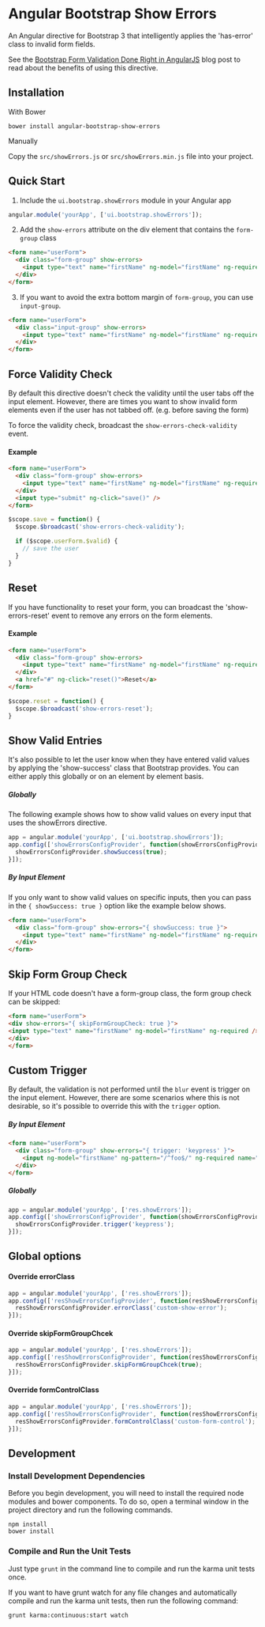 Angular Bootstrap Show Errors
=============================

An Angular directive for Bootstrap 3 that intelligently applies the 'has-error' class to invalid form fields.

See the [Bootstrap Form Validation Done Right in AngularJS](http://blog.yodersolutions.com/bootstrap-form-validation-done-right-in-angularjs?utm_source=github&utm_medium=readme&utm_campaign=code) blog post to read about the benefits of using this directive.

Installation
---
With Bower

    bower install angular-bootstrap-show-errors

Manually

Copy the `src/showErrors.js` or `src/showErrors.min.js` file into your project.

Quick Start
---
1. Include the `ui.bootstrap.showErrors` module in your Angular app
```javascript
angular.module('yourApp', ['ui.bootstrap.showErrors']);
```

2. Add the `show-errors` attribute on the div element that contains the `form-group` class
```html
<form name="userForm">
  <div class="form-group" show-errors>
    <input type="text" name="firstName" ng-model="firstName" ng-required />
  </div>
</form>
```

3. If you want to avoid the extra bottom margin of `form-group`, you can use `input-group`.
```html
<form name="userForm">
  <div class="input-group" show-errors>
    <input type="text" name="firstName" ng-model="firstName" ng-required />
  </div>
</form>
```

Force Validity Check
---
By default this directive doesn't check the validity until the user tabs off the input element. However, there are times you want to show invalid form elements even if the user has not tabbed off. (e.g. before saving the form)

To force the validity check, broadcast the `show-errors-check-validity` event.

#### Example


```html
<form name="userForm">
  <div class="form-group" show-errors>
    <input type="text" name="firstName" ng-model="firstName" ng-required />
  </div>
  <input type="submit" ng-click="save()" />
</form>
```

```javascript
$scope.save = function() {
  $scope.$broadcast('show-errors-check-validity');

  if ($scope.userForm.$valid) {
    // save the user
  }
}
```

Reset
---
If you have functionality to reset your form, you can broadcast the 'show-errors-reset' event to remove any errors on the form elements.

#### Example

```html
<form name="userForm">
  <div class="form-group" show-errors>
    <input type="text" name="firstName" ng-model="firstName" ng-required />
  </div>
  <a href="#" ng-click="reset()">Reset</a>
</form>
```

```javascript
$scope.reset = function() {
  $scope.$broadcast('show-errors-reset');
}
```

Show Valid Entries
---
It's also possible to let the user know when they have entered valid values by applying the 'show-success' class that Bootstrap provides.
You can either apply this globally or on an element by element basis.

##### Globally
The following example shows how to show valid values on every input that uses the showErrors directive.

```javascript
app = angular.module('yourApp', ['ui.bootstrap.showErrors']);
app.config(['showErrorsConfigProvider', function(showErrorsConfigProvider) {
  showErrorsConfigProvider.showSuccess(true);
}]);
```

##### By Input Element
If you only want to show valid values on specific inputs, then you can pass in the `{ showSuccess: true }` option like the example below shows.

```html
<form name="userForm">
  <div class="form-group" show-errors="{ showSuccess: true }">
    <input type="text" name="firstName" ng-model="firstName" ng-required />
  </div>
</form>
```

Skip Form Group Check
---
If your HTML code doesn't have a form-group class, the form group check can be skipped:

```html
<form name="userForm">
<div show-errors="{ skipFormGroupCheck: true }">
<input type="text" name="firstName" ng-model="firstName" ng-required />
</div>
</form>
```

Custom Trigger
---
By default, the validation is not performed until the `blur` event is trigger on the input
element. However, there are some scenarios where this is not desirable, so it's possible to
override this with the `trigger` option.

##### By Input Element
```html
<form name="userForm">
  <div class="form-group" show-errors="{ trigger: 'keypress' }">
    <input ng-model="firstName" ng-pattern="/^foo$/" ng-required name="firstName" class="form-control" type="text" />
  </div>
</form>
```

##### Globally
```javascript
app = angular.module('yourApp', ['res.showErrors']);
app.config(['showErrorsConfigProvider', function(showErrorsConfigProvider) {
  showErrorsConfigProvider.trigger('keypress');
}]);
```

## Global options

#### Override errorClass
```javascript
app = angular.module('yourApp', ['res.showErrors']);
app.config(['resShowErrorsConfigProvider', function(resShowErrorsConfigProvider) {
  resShowErrorsConfigProvider.errorClass('custom-show-error');
}]);
```

#### Override skipFormGroupChcek
```javascript
app = angular.module('yourApp', ['res.showErrors']);
app.config(['resShowErrorsConfigProvider', function(resShowErrorsConfigProvider) {
  resShowErrorsConfigProvider.skipFormGroupChcek(true);
}]);
```

#### Override formControlClass
```javascript
app = angular.module('yourApp', ['res.showErrors']);
app.config(['resShowErrorsConfigProvider', function(resShowErrorsConfigProvider) {
  resShowErrorsConfigProvider.formControlClass('custom-form-control');
}]);
```

## Development

### Install Development Dependencies
Before you begin development, you will need to install the required node modules and bower components. To do
so, open a terminal window in the project directory and run the following commands.
```
npm install
bower install
```

### Compile and Run the Unit Tests
Just type `grunt` in the command line to compile and run the karma unit tests once.

If you want to have grunt watch for any file changes and automatically compile and run the karma
unit tests, then run the following command:
```
grunt karma:continuous:start watch
```

